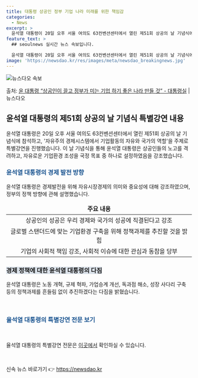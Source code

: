 ```yaml
---
title: 대통령 상공인 정부 기업 나라 미래를 위한 책임감
categories:
  - News
excerpt: >
  윤석열 대통령이 20일 오후 서울 여의도 63컨벤션센터에서 열린 제51회 상공의 날 기념식에 참석해 자유주의…
feature_text: >
  ## seoulnews 실시간 뉴스 속보입니다.

  윤석열 대통령이 20일 오후 서울 여의도 63컨벤션센터에서 열린 제51회 상공의 날 기념식에 참석해 자유주의…
image: 'https://newsdao.kr/res/images/meta/newsdao_breakingnews.jpg'
---
```


![뉴스다오 속보](https://newsdao.kr/res/images/meta/newsdao_breakingnews.jpg)

<p>출처: <a href="https://newsdao.kr/3393" rel="dofollow">윤 대통령 “상공인이 끌고 정부가 미는 기업 하기 좋은 나라 만들 것” - 대통령실</a> | 뉴스다오</p>

<h2 data-ke-size="size26">윤석열 대통령의 제51회 상공의 날 기념식 특별강연 내용</h2>

<p data-ke-size="size16">윤석열 대통령은 20일 오후 서울 여의도 63컨벤션센터에서 열린 제51회 상공의 날 기념식에 참석하고, '자유주의 경제시스템에서 기업활동의 자유와 국가의 역할'을 주제로 특별강연을 진행했습니다. 이 날 기념식을 통해 윤석열 대통령은 상공인들의 노고를 격려하고, 자유로운 기업환경 조성을 국정 목표 중 하나로 설정하였음을 강조했습니다.</p>

<h3><b><span style="color: #1a5490;">윤석열 대통령의 경제 발전 방향</span></b></h3>
<p data-ke-size="size16">윤석열 대통령은 경제발전을 위해 자유시장경제의 의미와 중요성에 대해 강조하였으며, 정부의 정책 방향에 관해 설명했습니다.</p>

<table>
<thead>
<tr>
<td style="text-align: center; height: 17px;"><b>주요 내용</b></td>
</tr>
</thead>
<tbody>
<tr>
<td style="text-align: center; height: 17px;">상공인의 성공은 우리 경제와 국가의 성공에 직결된다고 강조</td>
</tr>
<tr>
<td style="text-align: center; height: 17px;">글로벌 스탠더드에 맞는 기업환경 구축을 위해 정책과제를 추진할 것을 밝힘</td>
</tr>
<tr>
<td style="text-align: center; height: 17px;">기업의 사회적 책임 강조, 사회적 이슈에 대한 관심과 동참을 당부</td>
</tr>
</tbody>
</table>

<h3><b><span style="background-color: #21538527;">경제 정책에 대한 윤석열 대통령의 다짐</span></b></h3>
<p data-ke-size="size16">윤석열 대통령은 노동 개혁, 규제 혁파, 가업승계 개선, 독과점 해소, 성장 사다리 구축 등의 정책과제를 흔들림 없이 추진하겠다는 다짐을 밝혔습니다.</p>

<p data-ke-size="size16">&nbsp;</p>
<h3><b><span style="color: #1a5490;">율석열 대통령의 특별강연 전문 보기</span></b></h3>
<p data-ke-size="size16">&nbsp;</p>
<p data-ke-size="size16">율석열 대통령의 특별강연 전문은 <a href="https://newsdao.kr/3393">이곳에서</a> 확인하실 수 있습니다.</p>
<p data-ke-size="size16">&nbsp;</p> 

신속 뉴스 바로가기 👉 <a href="https://newsdao.kr" rel="dofollow">https://newsdao.kr</a>



